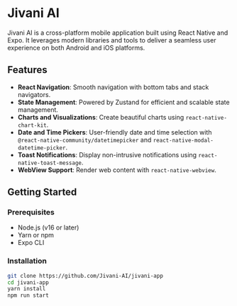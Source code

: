 # Jivani AI

Jivani AI is a cross-platform mobile application built using React Native and Expo. It leverages modern libraries and tools to deliver a seamless user experience on both Android and iOS platforms.

## Features

- **React Navigation**: Smooth navigation with bottom tabs and stack navigators.
- **State Management**: Powered by Zustand for efficient and scalable state management.
- **Charts and Visualizations**: Create beautiful charts using `react-native-chart-kit`.
- **Date and Time Pickers**: User-friendly date and time selection with `@react-native-community/datetimepicker` and `react-native-modal-datetime-picker`.
- **Toast Notifications**: Display non-intrusive notifications using `react-native-toast-message`.
- **WebView Support**: Render web content with `react-native-webview`.

## Getting Started

### Prerequisites

- Node.js (v16 or later)
- Yarn or npm
- Expo CLI

### Installation

```sh
git clone https://github.com/Jivani-AI/jivani-app
cd jivani-app
yarn install
npm run start
```

